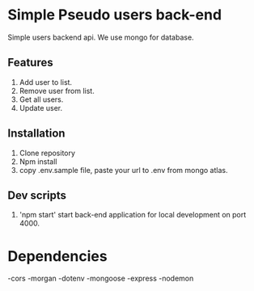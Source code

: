 # Simple Pseudo users back-end

Simple users backend api. We use mongo for database.

## Features

1. Add user to list.
2. Remove user from list.
3. Get all users.
4. Update user.

## Installation

1. Clone repository 
2. Npm install 
3. copy .env.sample file, paste your url to .env from mongo atlas.

## Dev scripts

1. 'npm start' start back-end application for local development on port 4000.

# Dependencies

-cors
-morgan
-dotenv
-mongoose
-express
-nodemon